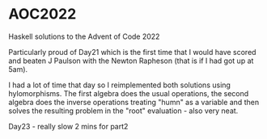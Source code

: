 # AOC2022

Haskell solutions to the Advent of Code 2022

Particularly proud of Day21 which is the first time that I would have scored
and beaten J Paulson with the Newton Rapheson (that is if I had got up at 5am).

I had a lot of time that day so I reimplemented both solutions using hylomorphisms.
The first algebra does the usual operations, the second algebra does the inverse 
operations treating "humn" as a variable and then solves the resulting
problem in the "root" evaluation - also very neat.

Day23 - really slow 2 mins for part2
